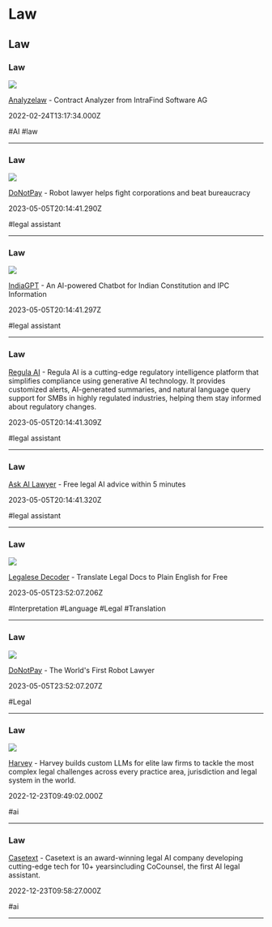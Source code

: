 # Law

## Law

### Law

![](https://intrafind.com/sites/default/files/styles/header/public/2020-06/iStock-466544065%402x.png?h=15dc3011&itok=tXO_8sjz)

[Analyzelaw](https://www.analyzelaw.com) - Contract Analyzer from IntraFind Software AG

2022-02-24T13:17:34.000Z

#AI #law

---

### Law

![](https://donotpay-assets.s3-us-west-2.amazonaws.com/LcSocial.png)

[DoNotPay](https://donotpay.com) - Robot lawyer helps fight corporations and beat bureaucracy

2023-05-05T20:14:41.290Z

#legal assistant

---

### Law

![](https://unicorn-cdn.b-cdn.net/ae6d1ea1-5e2c-41d6-a916-8a570a3f7cd3/image.png)

[IndiaGPT](https://indiagpt.unicornplatform.page) - An AI-powered Chatbot for Indian Constitution and IPC Information

2023-05-05T20:14:41.297Z

#legal assistant

---

### Law

[Regula AI](https://regula.ai) - Regula AI is a cutting-edge regulatory intelligence platform that simplifies compliance using generative AI technology. It provides customized alerts, AI-generated summaries, and natural language query support for SMBs in highly regulated industries, helping them stay informed about regulatory changes.

2023-05-05T20:14:41.309Z

#legal assistant

---

### Law

[Ask AI Lawyer](https://www.askailawyer.com) - Free legal AI advice within 5 minutes

2023-05-05T20:14:41.320Z

#legal assistant

---

### Law

![](https://framerusercontent.com/images/06IBSaI7tsQ9pIsPYfwzX6oXfhY.png)

[Legalese Decoder](https://ottertune.com) - Translate Legal Docs to Plain English for Free

2023-05-05T23:52:07.206Z

#Interpretation #Language #Legal #Translation

---

### Law

![](https://uploads-ssl.webflow.com/62c88353047453052d202e7a/64feffb6cde11b9961bd9e15_meta.png)

[DoNotPay](https://keeper.ai) - The World's First Robot Lawyer

2023-05-05T23:52:07.207Z

#Legal

---

### Law

![](https://harvey.ai/og.gif)

[Harvey](https://harvey.ai) - Harvey builds custom LLMs for elite law firms to tackle the most complex legal challenges across every practice area, jurisdiction and legal system in the world.

2022-12-23T09:49:02.000Z

#ai

---

### Law

[Casetext](https://casetext.com) - Casetext is an award-winning legal AI company developing cutting-edge tech for 10+ yearsincluding CoCounsel, the first AI legal assistant.

2022-12-23T09:58:27.000Z

#ai

---

